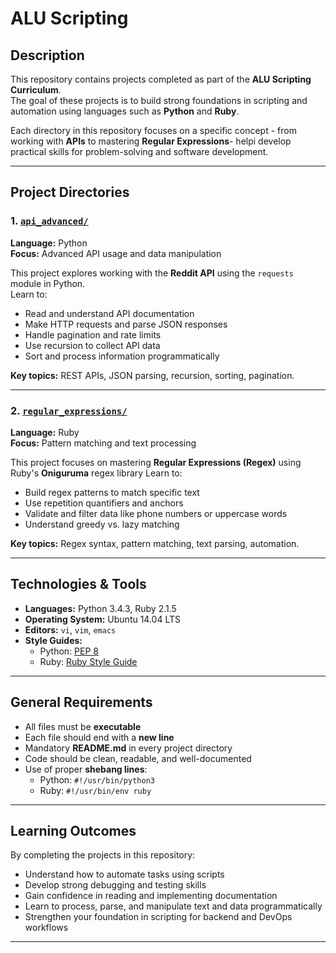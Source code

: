 # ALU Scripting

## Description
This repository contains projects completed as part of the **ALU Scripting Curriculum**.  
The goal of these projects is to build strong foundations in scripting and automation using languages such as **Python** and **Ruby**.  

Each directory in this repository focuses on a specific concept - from working with **APIs** to mastering **Regular Expressions**- helpi develop practical skills for problem-solving and software development.

---

## Project Directories

### 1. [`api_advanced/`](./api_advanced)
**Language:** Python  
**Focus:** Advanced API usage and data manipulation  

This project explores working with the **Reddit API** using the `requests` module in Python.  
Learn to:
- Read and understand API documentation  
- Make HTTP requests and parse JSON responses  
- Handle pagination and rate limits  
- Use recursion to collect API data  
- Sort and process information programmatically  

**Key topics:** REST APIs, JSON parsing, recursion, sorting, pagination.  

---

### 2. [`regular_expressions/`](./regular_expressions)
**Language:** Ruby  
**Focus:** Pattern matching and text processing  

This project focuses on mastering **Regular Expressions (Regex)** using Ruby's **Oniguruma** regex library
Learn to:
- Build regex patterns to match specific text  
- Use repetition quantifiers and anchors  
- Validate and filter data like phone numbers or uppercase words  
- Understand greedy vs. lazy matching  

**Key topics:** Regex syntax, pattern matching, text parsing, automation.

---

## Technologies & Tools
- **Languages:** Python 3.4.3, Ruby 2.1.5  
- **Operating System:** Ubuntu 14.04 LTS  
- **Editors:** `vi`, `vim`, `emacs`  
- **Style Guides:**  
  - Python: [PEP 8](https://peps.python.org/pep-0008/)  
  - Ruby: [Ruby Style Guide](https://rubystyle.guide/)  

---

## General Requirements
- All files must be **executable**
- Each file should end with a **new line**
- Mandatory **README.md** in every project directory
- Code should be clean, readable, and well-documented
- Use of proper **shebang lines**:
  - Python: `#!/usr/bin/python3`
  - Ruby: `#!/usr/bin/env ruby`

---

## Learning Outcomes
By completing the projects in this repository:
- Understand how to automate tasks using scripts
- Develop strong debugging and testing skills
- Gain confidence in reading and implementing documentation
- Learn to process, parse, and manipulate text and data programmatically
- Strengthen your foundation in scripting for backend and DevOps workflows

---
